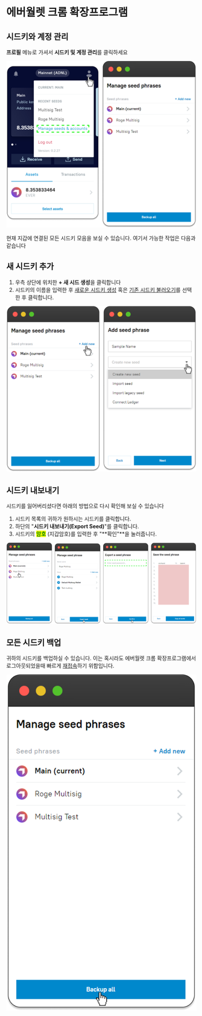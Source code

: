 # 에버월렛 크롬 확장프로그램

## 시드키와 계정 관리

**프로필** 메뉴로 가셔서 **시드키 및 계정 관리**를 클릭하세요



![](<../../.gitbook/assets/image (21).png>)

현재 지갑에 연결된 모든 시드키 모음을 보실 수 있습니다. 여기서 가능한 작업은 다음과 같습니다&#x20;

## 새 시드키 추가

1. 우측 상단에 위치한 **+ 새 시드 생성**을 클릭합니다
2. 시드키의 이름을 입력한 후 [새로운 시드키 생성](../../getting-started/install-and-singing-in/creating-a-new-wallet.md) 혹은 [기존 시드키 불러오기](../../getting-started/install-and-singing-in/sign-in-with-existing-seed-phrase.md)를 선택한 후 클릭합니다.&#x20;

![](<../../.gitbook/assets/image (31).png>)

## 시드키 내보내기

시드키를 잃어버리셨다면 아래의 방법으로 다시 확인해 보실 수 있습니다&#x20;

1. 시드키 목록의 귀하가 원하시는 시드키를 클릭합니다.
2. 하단의 "**시드키 내보내기(Export Seed)**"를 클릭합니다.&#x20;
3. 시드키의 <mark style="color:green;">**암호**</mark> (지갑암호)를 입력한 후 "**확인"**을 눌러줍니다.&#x20;

![](<../../.gitbook/assets/image (39).png>)

## 모든 시드키 백업

귀하의 시드키를 백업하실 수 있습니다. 이는 혹시라도 에버월렛 크롬 확장프로그램에서 로그아웃되었을때 빠르게 [재접속](../../getting-started/install-and-singing-in/sign-in-with-existing-backup.md)하기 위함입니다.&#x20;

![](<../../.gitbook/assets/image (19).png>)
